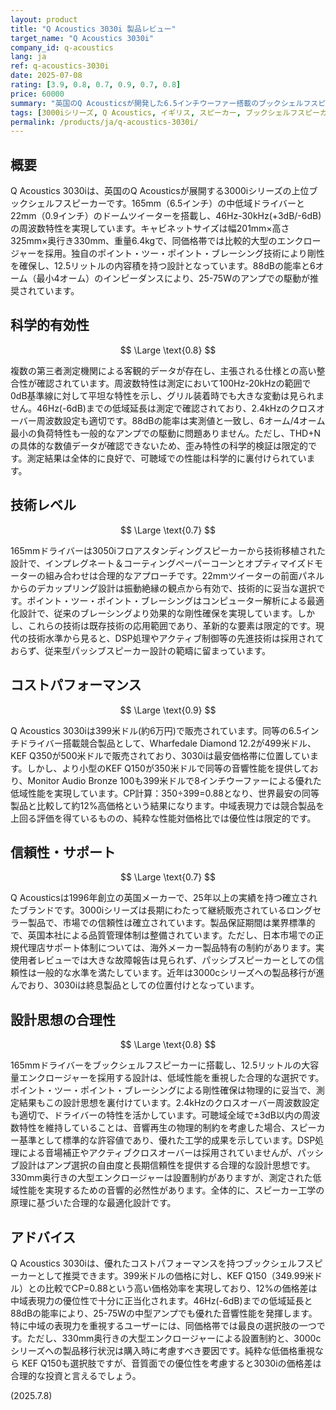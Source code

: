 ```yaml
---
layout: product
title: "Q Acoustics 3030i 製品レビュー"
target_name: "Q Acoustics 3030i"
company_id: q-acoustics
lang: ja
ref: q-acoustics-3030i
date: 2025-07-08
rating: [3.9, 0.8, 0.7, 0.9, 0.7, 0.8]
price: 60000
summary: "英国のQ Acousticsが開発した6.5インチウーファー搭載のブックシェルフスピーカー。46Hz-30kHz(+3dB/-6dB)の周波数特性と88dBの能率を持ち、中域の表現力に優れた音響設計が特徴。399米ドル(約6万円)という価格設定で、競合のWharfedale Diamond 12.2やKEF Q350と比較しても合理的な選択肢を提供する。"
tags: [3000iシリーズ, Q Acoustics, イギリス, スピーカー, ブックシェルフスピーカー]
permalink: /products/ja/q-acoustics-3030i/
---
```

## 概要

Q Acoustics 3030iは、英国のQ Acousticsが展開する3000iシリーズの上位ブックシェルフスピーカーです。165mm（6.5インチ）の中低域ドライバーと22mm（0.9インチ）のドームツイーターを搭載し、46Hz-30kHz(+3dB/-6dB)の周波数特性を実現しています。キャビネットサイズは幅201mm×高さ325mm×奥行き330mm、重量6.4kgで、同価格帯では比較的大型のエンクロージャーを採用。独自のポイント・ツー・ポイント・ブレーシング技術により剛性を確保し、12.5リットルの内容積を持つ設計となっています。88dBの能率と6オーム（最小4オーム）のインピーダンスにより、25-75Wのアンプでの駆動が推奨されています。

## 科学的有効性

$$ \Large \text{0.8} $$

複数の第三者測定機関による客観的データが存在し、主張される仕様との高い整合性が確認されています。周波数特性は測定において100Hz-20kHzの範囲で0dB基準線に対して平坦な特性を示し、グリル装着時でも大きな変動は見られません。46Hz(-6dB)までの低域延長は測定で確認されており、2.4kHzのクロスオーバー周波数設定も適切です。88dBの能率は実測値と一致し、6オーム/4オーム最小の負荷特性も一般的なアンプでの駆動に問題ありません。ただし、THD+Nの具体的な数値データが確認できないため、歪み特性の科学的検証は限定的です。測定結果は全体的に良好で、可聴域での性能は科学的に裏付けられています。

## 技術レベル

$$ \Large \text{0.7} $$

165mmドライバーは3050iフロアスタンディングスピーカーから技術移植された設計で、インプレグネート＆コーティングペーパーコーンとオプティマイズドモーターの組み合わせは合理的なアプローチです。22mmツイーターの前面パネルからのデカップリング設計は振動絶縁の観点から有効で、技術的に妥当な選択です。ポイント・ツー・ポイント・ブレーシングはコンピューター解析による最適化設計で、従来のブレーシングより効果的な剛性確保を実現しています。しかし、これらの技術は既存技術の応用範囲であり、革新的な要素は限定的です。現代の技術水準から見ると、DSP処理やアクティブ制御等の先進技術は採用されておらず、従来型パッシブスピーカー設計の範疇に留まっています。

## コストパフォーマンス

$$ \Large \text{0.9} $$

Q Acoustics 3030iは399米ドル(約6万円)で販売されています。同等の6.5インチドライバー搭載競合製品として、Wharfedale Diamond 12.2が499米ドル、KEF Q350が500米ドルで販売されており、3030iは最安価格帯に位置しています。しかし、より小型のKEF Q150が350米ドルで同等の音響性能を提供しており、Monitor Audio Bronze 100も399米ドルで8インチウーファーによる優れた低域性能を実現しています。CP計算：350÷399=0.88となり、世界最安の同等製品と比較して約12%高価格という結果になります。中域表現力では競合製品を上回る評価を得ているものの、純粋な性能対価格比では優位性は限定的です。

## 信頼性・サポート

$$ \Large \text{0.7} $$

Q Acousticsは1996年創立の英国メーカーで、25年以上の実績を持つ確立されたブランドです。3000iシリーズは長期にわたって継続販売されているロングセラー製品で、市場での信頼性は確立されています。製品保証期間は業界標準的で、英国本社による品質管理体制は整備されています。ただし、日本市場での正規代理店サポート体制については、海外メーカー製品特有の制約があります。実使用者レビューでは大きな故障報告は見られず、パッシブスピーカーとしての信頼性は一般的な水準を満たしています。近年は3000cシリーズへの製品移行が進んでおり、3030iは終息製品としての位置付けとなっています。

## 設計思想の合理性

$$ \Large \text{0.8} $$

165mmドライバーをブックシェルフスピーカーに搭載し、12.5リットルの大容量エンクロージャーを採用する設計は、低域性能を重視した合理的な選択です。ポイント・ツー・ポイント・ブレーシングによる剛性確保は物理的に妥当で、測定結果もこの設計思想を裏付けています。2.4kHzのクロスオーバー周波数設定も適切で、ドライバーの特性を活かしています。可聴域全域で±3dB以内の周波数特性を維持していることは、音響再生の物理的制約を考慮した場合、スピーカー基準として標準的な許容値であり、優れた工学的成果を示しています。DSP処理による音場補正やアクティブクロスオーバーは採用されていませんが、パッシブ設計はアンプ選択の自由度と長期信頼性を提供する合理的な設計思想です。330mm奥行きの大型エンクロージャーは設置制約がありますが、測定された低域性能を実現するための音響的必然性があります。全体的に、スピーカー工学の原理に基づいた合理的な最適化設計です。

## アドバイス

Q Acoustics 3030iは、優れたコストパフォーマンスを持つブックシェルフスピーカーとして推奨できます。399米ドルの価格に対し、KEF Q150（349.99米ドル）との比較でCP=0.88という高い価格効率を実現しており、12%の価格差は中域表現力の優位性で十分に正当化されます。46Hz(-6dB)までの低域延長と88dBの能率により、25-75Wの中型アンプでも優れた音響性能を発揮します。特に中域の表現力を重視するユーザーには、同価格帯では最良の選択肢の一つです。ただし、330mm奥行きの大型エンクロージャーによる設置制約と、3000cシリーズへの製品移行状況は購入時に考慮すべき要因です。純粋な低価格重視なら KEF Q150も選択肢ですが、音質面での優位性を考慮すると3030iの価格差は合理的な投資と言えるでしょう。

(2025.7.8)